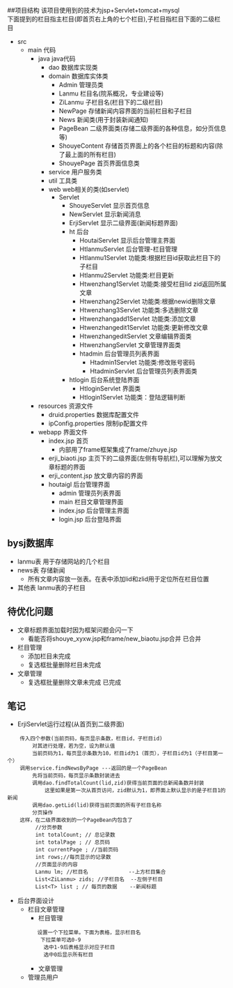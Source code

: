 ##项目结构
该项目使用到的技术为jsp+Servlet+tomcat+mysql<br>
下面提到的栏目指主栏目(即首页右上角的七个栏目),子栏目指栏目下面的二级栏目
* src 
    * main 代码
        * java java代码
            * dao 数据库实现类
            * domain 数据库实体类
                * Admin 管理员类
                * Lanmu 栏目名(院系概况，专业建设等)
                * ZiLanmu 子栏目名(栏目下的二级栏目)
                * NewPage 存储新闻内容界面的当前栏目和子栏目
                * News 新闻类(用于封装新闻通知)
                * PageBean 二级界面类(存储二级界面的各种信息，如分页信息等)
                * ShouyeContent 存储首页界面上的各个栏目的标题和内容(除了最上面的所有栏目)
                * ShouyePage 首页界面信息类
            * service 用户服务类
            * util 工具类
            * web web相关的类(如servlet)
                * Servlet 
                    * ShouyeServlet 显示首页信息
                    * NewServlet 显示新闻消息
                    * ErjiServlet 显示二级界面(新闻标题界面)    
                    * ht 后台
                        * HoutaiServlet 显示后台管理主界面
                        * HtlanmuServlet 后台管理-栏目管理
                        * Htlanmu1Servlet 功能类:根据栏目id获取此栏目下的子栏目
                        * Htlanmu2Servlet 功能类:栏目更新
                        * Htwenzhang1Servlet 功能类:接受栏目lid zid返回所属文章
                        * Htwenzhang2Servlet 功能类:根据newid删除文章
                        * Htwenzhang3Servlet 功能类:多选删除文章
                        * Htwenzhangadd1Servlet 功能类:添加文章
                        * Htwenzhangedit1Servlet 功能类:更新修改文章
                        * HtwenzhangeditServlet 文章编辑界面类
                        * HtwenzhangServlet 文章管理界面类
                        * htadmin 后台管理员列表界面
                            * Htadmin1Servlet 功能类:修改账号密码
                            * HtadminServlet  后台管理员列表界面类
                    * htlogin 后台系统登陆界面
                        * HtloginServlet 界面类
                        * Htlogin1Servlet 功能类：登陆逻辑判断
        * resources 资源文件
            * druid.properties 数据库配置文件
            * ipConfig.properties 限制ip配置文件
        * webapp 界面文件
            * index.jsp 首页
                * 内部用了frame框架集成了frame/zhuye.jsp
            * erji_biaoti.jsp 主页下的二级界面(左侧有导航栏),可以理解为放文章标题的界面
            * erji_content.jsp 放文章内容的界面
            * houtaigl 后台管理界面
                * admin 管理员列表界面
                * main  栏目文章管理界面
                * index.jsp 后台管理主界面
                * login.jsp 后台登陆界面
              
        
        
## bysj数据库
* lanmu表 用于存储网站的几个栏目
* news表 存储新闻
    * 所有文章内容放一张表。在表中添加lid和zlid用于定位所在栏目位置
* 其他表 lanmu表的子栏目

## 待优化问题
* 文章标题界面加载时因为框架问题会闪一下
    * 看能否将shouye_xyxw.jsp和frame/new_biaotu.jsp合并 已合并
* 栏目管理
    * 添加栏目未完成
    * 复选框批量删除栏目未完成
* 文章管理
    * 复选框批量删除文章未完成  已完成
    
## 笔记
* ErjiServlet运行过程(从首页到二级界面)
```$xslt
    传入四个参数(当前页码，每页显示条数，栏目id，子栏目id)
        对其进行处理，若为空，设为默认值
        当前页码为1，每页显示条数为10，栏目id为1（首页），子栏目id为1（子栏目第一个）
    调用service.findNewsByPage ---返回的是一个PageBean
        先将当前页码，每页显示条数封装进去
        调用dao.findTotalCount(lid,zid)获得当前页面的总新闻条数并封装
            这里如果是第一次从首页访问，zid默认为1，即界面上默认显示的是子栏目1的新闻
        调用dao.getLid(lid)获得当前页面的所有子栏目名称
        分页操作
    这样，在二级界面收到的一个PageBean内包含了
         //分页参数
         int totalCount; // 总记录数
         int totalPage ; // 总页码
         int currentPage ; //当前页码
         int rows;//每页显示的记录数
         //页面显示的内容
         Lanmu lm; //栏目名             --上方栏目集合
         List<ZiLanmu> zids; //子栏目名  --左侧子栏目
         List<T> list ; // 每页的数据    --新闻标题
```

* 后台界面设计
    * 栏目文章管理
        * 栏目管理
        ```
           设置一个下拉菜单。下面为表格，显示栏目名
            下拉菜单可选0-9
             选中1-9后表格显示对应子栏目
             选中0后显示所有栏目
        ```
        * 文章管理
    * 管理员用户
    


